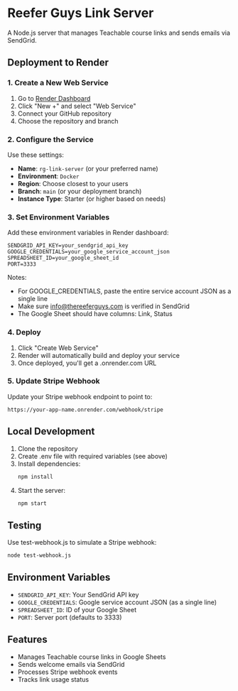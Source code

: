 # Reefer Guys Link Server

A Node.js server that manages Teachable course links and sends emails via SendGrid.

## Deployment to Render

### 1. Create a New Web Service

1. Go to [Render Dashboard](https://dashboard.render.com)
2. Click "New +" and select "Web Service"
3. Connect your GitHub repository
4. Choose the repository and branch

### 2. Configure the Service

Use these settings:
- **Name**: `rg-link-server` (or your preferred name)
- **Environment**: `Docker`
- **Region**: Choose closest to your users
- **Branch**: `main` (or your deployment branch)
- **Instance Type**: Starter (or higher based on needs)

### 3. Set Environment Variables

Add these environment variables in Render dashboard:

```
SENDGRID_API_KEY=your_sendgrid_api_key
GOOGLE_CREDENTIALS=your_google_service_account_json
SPREADSHEET_ID=your_google_sheet_id
PORT=3333
```

Notes:
- For GOOGLE_CREDENTIALS, paste the entire service account JSON as a single line
- Make sure info@thereeferguys.com is verified in SendGrid
- The Google Sheet should have columns: Link, Status

### 4. Deploy

1. Click "Create Web Service"
2. Render will automatically build and deploy your service
3. Once deployed, you'll get a .onrender.com URL

### 5. Update Stripe Webhook

Update your Stripe webhook endpoint to point to:
```
https://your-app-name.onrender.com/webhook/stripe
```

## Local Development

1. Clone the repository
2. Create .env file with required variables (see above)
3. Install dependencies:
   ```bash
   npm install
   ```
4. Start the server:
   ```bash
   npm start
   ```

## Testing

Use test-webhook.js to simulate a Stripe webhook:
```bash
node test-webhook.js
```

## Environment Variables

- `SENDGRID_API_KEY`: Your SendGrid API key
- `GOOGLE_CREDENTIALS`: Google service account JSON (as a single line)
- `SPREADSHEET_ID`: ID of your Google Sheet
- `PORT`: Server port (defaults to 3333)

## Features

- Manages Teachable course links in Google Sheets
- Sends welcome emails via SendGrid
- Processes Stripe webhook events
- Tracks link usage status
